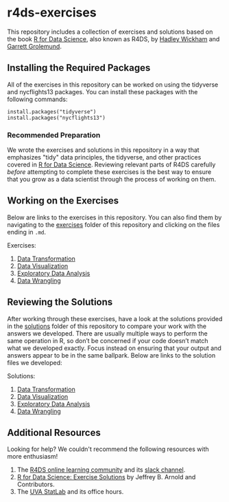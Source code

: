 # r4ds-exercises
This repository includes a collection of exercises and solutions based on the
book [R for Data Science][r4ds], also known as R4DS, by [Hadley Wickham][hadley]
and [Garrett Grolemund][garrett].

## Installing the Required Packages
All of the exercises in this repository can be worked on using the tidyverse
and nycflights13 packages. You can install these packages with the following
commands:

```
install.packages("tidyverse")
install.packages("nycflights13")
```

### Recommended Preparation
We wrote the exercises and solutions in this repository in a way that emphasizes
"tidy" data principles, the tidyverse, and other practices covered in [R for
Data Science][r4ds]. Reviewing relevant parts of R4DS carefully *before*
attempting to complete these exercises is the best way to ensure that you grow
as a data scientist through the process of working on them.

## Working on the Exercises
Below are links to the exercises in this repository. You can also find them by
navigating to the [exercises][exercises] folder of this repository and clicking
on the files ending in `.md`.

Exercises: 

 1. [Data Transformation][data transformation exercises]
 2. [Data Visualization][data visualization exercises]
 3. [Exploratory Data Analysis][eda exercises]
 4. [Data Wrangling][data wrangling exercises]
<!---
 5. [Reproducibility][reproducibility exercises]
-->

## Reviewing the Solutions
After working through these exercises, have a look at the solutions provided in
the [solutions][solutions] folder of this repository to compare your work with
the answers we developed. There are usually multiple ways to perform the same
operation in R, so don’t be concerned if your code doesn’t match what we
developed exactly. Focus instead on ensuring that your output and answers appear
to be in the same ballpark. Below are links to the solution files we developed:

Solutions: 

 1. [Data Transformation][data transformation solutions]
 2. [Data Visualization][data visualization solutions]
 3. [Exploratory Data Analysis][eda solutions]
 4. [Data Wrangling][data wrangling solutions]
<!---
 5. [Reproducibility][reproducibility solutions]
-->

## Additional Resources
Looking for help? We couldn't recommend the following resources with more enthusiasm!

 1. The [R4DS online learning community][r4ds community] and its [slack
channel][slack channel].
 2. [R for Data Science: Exercise Solutions][arnold's solutions] by Jeffrey B.
Arnold and Contributors.
 3. The [UVA StatLab][statlab] and its office hours.

[data transformation exercises]: https://github.com/GCOM7140/r4ds-exercises/blob/master/exercises/01-data-transformation-exercises.md#data-transformation-exercises
[data transformation solutions]: https://github.com/GCOM7140/r4ds-exercises/blob/master/solutions/01-data-transformation-solutions.md#data-transformation-solutions
[data visualization exercises]: https://github.com/GCOM7140/r4ds-exercises/blob/master/exercises/02-data-visualization-exercises.md#data-visualization-exercises
[data visualization solutions]: https://github.com/GCOM7140/r4ds-exercises/blob/master/solutions/02-data-visualization-solutions.md#data-visualization-solutions
[data wrangling exercises]: https://github.com/GCOM7140/r4ds-exercises/blob/master/exercises/04-data-wrangling-exercises.md#data-wrangling-exercises
[data wrangling solutions]: https://github.com/GCOM7140/r4ds-exercises/blob/master/solutions/04-data-wrangling-solutions.md#data-wrangling-solutions
[eda exercises]: https://github.com/GCOM7140/r4ds-exercises/blob/master/exercises/03-exploratory-data-analysis-exercises.md#exploratory-data-analysis-eda-exercises
[eda solutions]: https://github.com/GCOM7140/r4ds-exercises/blob/master/solutions/03-exploratory-data-analysis-solutions.md#exploratory-data-analysis-eda-solutions
[r4ds]: http://r4ds.had.co.nz/index.html
[hadley]: https://twitter.com/hadleywickham
[garrett]: https://twitter.com/StatGarrett
[exercises]: https://github.com/GCOM7140/r4ds-exercises/tree/master/exercises
[r4ds community]: https://twitter.com/R4DScommunity
[reproducibility exercises]: https://github.com/GCOM7140/r4ds-exercises/blob/master/exercises/05-reproducibility-exercises.md#reproducibility-exercises
[reproducibility solutions]: https://raw.githubusercontent.com/GCOM7140/r4ds-exercises/master/solutions/05-reproducibility-solutions.Rmd
[slack channel]: https://t.co/Tdv5GyDQym
[solutions]: https://github.com/GCOM7140/r4ds-exercises/tree/master/solutions
[statlab]: https://data.library.virginia.edu/statlab/
[jesse's blog]: https://medium.com/@kierisi/r4ds-learning-to-learn-b22ffa7419f8
[arnold's solutions]: https://jrnold.github.io/r4ds-exercise-solutions/index.html